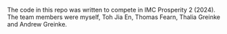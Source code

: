 The code in this repo was written to compete in IMC Prosperity 2 (2024). The team members were myself, Toh Jia En, Thomas Fearn, Thalia Greinke and Andrew Greinke. 
